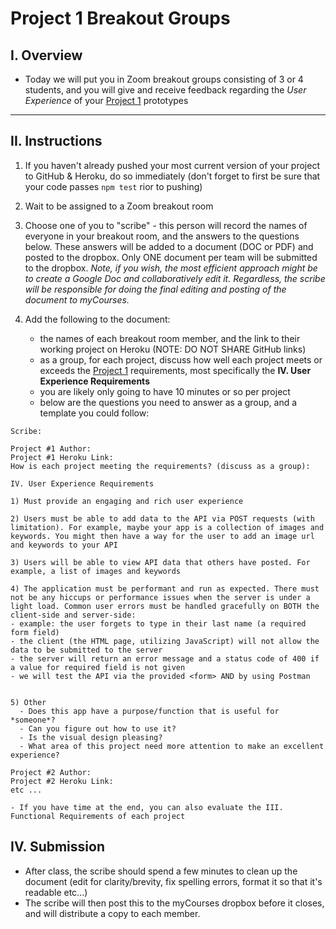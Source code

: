 # Project 1 Breakout Groups

## I. Overview

- Today we will put you in Zoom breakout groups consisting of 3 or 4 students, and you will give and receive feedback regarding the *User Experience*  of your [Project 1](project-1.md) prototypes

<hr>

## II. Instructions

1) If you haven't already pushed your most current version of your project to GitHub & Heroku, do so immediately (don't forget to first be sure that your code passes `npm test` rior to pushing)

2) Wait to be assigned to a Zoom breakout room

3) Choose one of you to "scribe" - this person will record the names of everyone in your breakout room, and the answers to the questions below. 
These answers will be added to a document (DOC or PDF) and posted to the dropbox. Only ONE document per team will be submitted to the dropbox. *Note, if you wish, the most efficient approach might be to create a Google Doc and collaboratively edit it. Regardless, the scribe will be responsible for doing the final editing and posting of the document to myCourses.*

4) Add the following to the document:

    - the names of each breakout room member, and the link to their working project on Heroku (NOTE: DO NOT SHARE GitHub links)
    - as a group, for each project, discuss how well each project meets or exceeds the [Project 1](project-1.md) requirements, most specifically the **IV. User Experience Requirements**
    - you are likely only going to have 10 minutes or so per project
    - below are the questions you need to answer as a group, and a template you could follow:

```
Scribe: 

Project #1 Author:
Project #1 Heroku Link: 
How is each project meeting the requirements? (discuss as a group):

IV. User Experience Requirements

1) Must provide an engaging and rich user experience

2) Users must be able to add data to the API via POST requests (with limitation). For example, maybe your app is a collection of images and keywords. You might then have a way for the user to add an image url and keywords to your API

3) Users will be able to view API data that others have posted. For example, a list of images and keywords

4) The application must be performant and run as expected. There must not be any hiccups or performance issues when the server is under a light load. Common user errors must be handled gracefully on BOTH the client-side and server-side:
- example: the user forgets to type in their last name (a required form field)
- the client (the HTML page, utilizing JavaScript) will not allow the data to be submitted to the server
- the server will return an error message and a status code of 400 if a value for required field is not given
- we will test the API via the provided <form> AND by using Postman


5) Other
  - Does this app have a purpose/function that is useful for *someone*? 
  - Can you figure out how to use it?
  - Is the visual design pleasing?
  - What area of this project need more attention to make an excellent experience? 

Project #2 Author:
Project #2 Heroku Link: 
etc ...

- If you have time at the end, you can also evaluate the III. Functional Requirements of each project
```



## IV. Submission
- After class, the scribe should spend a few minutes to clean up the document (edit for clarity/brevity, fix spelling errors, format it so that it's readable etc...)
- The scribe will then post this to the myCourses dropbox before it closes, and will distribute a copy to each member.
